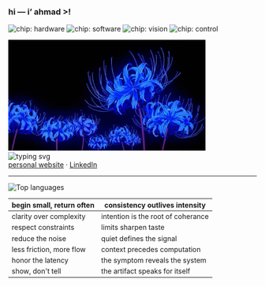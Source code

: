 

### hi — i’ ahmad >!
<p align="left">
  <img alt="chip: hardware" src="https://img.shields.io/badge/hardware-0d1117?style=flat&labelColor=A6DCEF&color=0d1117">
  <img alt="chip: software" src="https://img.shields.io/badge/software-0d1117?style=flat&labelColor=A6E3B8&color=0d1117">
  <img alt="chip: vision" src="https://img.shields.io/badge/vision-0d1117?style=flat&labelColor=FFD1DC&color=0d1117">
  <img alt="chip: control" src="https://img.shields.io/badge/control-0d1117?style=flat&labelColor=FFFACD&color=0d1117">
<p style="text-align: left; margin: 0;">
    <img src="hero.jpg" alt="violet evergarden — hero" width="400">
</p>

<div style="text-align: left; margin: 0;">
    <img
        src="https://readme-typing-svg.demolab.com?font=Georgia&size=18&duration=2500&pause=900&color=A6DCEF&center=false&vCenter=true&lines=build+with+intent;deep+focus%2C+light+footprint"
        alt="typing svg"
        style="display: block;"
    >
</div>
<a href="https://portfolio-jet-chi-34.vercel.app/">personal website</a> · <a href="https://www.linkedin.com/in/ahmad-choudhry-0/">LinkedIn</a>

---

<!-- compact languages; bars hidden; transparent bg -->
<p>
  <img
    alt="Top languages"
    height="157"
    src="https://github-readme-stats.vercel.app/api/top-langs/?username=chaffybird56&layout=compact&hide_progress=true&langs_count=8&bg_color=00000000&title_color=A6DCEF&text_color=CDD6F4&hide_border=true"
  />
</p>
<!-- compact languages; bars hidden; transparent bg 
<div style="display: flex; justify-content: space-between; align-items: flex-start; margin-top: -5px;">
    <img src="hero-snow.jpg" alt="" width=400" style="margin: 0 88px; border-radius: 6px;">   
</div>
-->


<!-- untitled on purpose -->
| begin small, return often |consistency outlives intensity |
|---|---|
| clarity over complexity | intention is the root of coherance |
| respect constraints | limits sharpen taste |
| reduce the noise | quiet defines the signal |
| less friction, more flow | context precedes computation |
| honor the latency | the symptom reveals the system |
| show, don't tell | the artifact speaks for itself |

